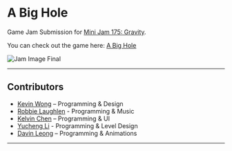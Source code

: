 # A Big Hole

Game Jam Submission for [Mini Jam 175: Gravity](https://itch.io/jam/mini-jam-175-gravity/entries).

You can check out the game here: [A Big Hole](https://keveenwong.itch.io/a-big-hole)

![Jam Image Final](https://github.com/user-attachments/assets/d2c57fe6-91b6-4f64-8df2-09f4131c20c6)

---

## Contributors

- [Kevin Wong](https://github.com/keveenwong) – Programming & Design
- [Robbie Laughlen](https://github.com/Robbity) - Programming & Music
- [Kelvin Chen](https://itch.io/profile/KelvinnC) – Programming & UI
- [Yucheng Li](https://github.com/ycheng11065) - Programming & Level Design
- [Davin Leong](https://github.com/davinleong) – Programming & Animations

---
